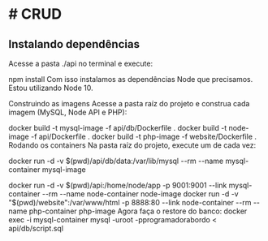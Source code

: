 <h1> # CRUD </h1>

<h2>Instalando dependências</h2>
Acesse a pasta ./api no terminal e execute:

npm install
Com isso instalamos as dependências Node que precisamos. Estou utilizando Node 10.

Construindo as imagens
Acesse a pasta raíz do projeto e construa cada imagem (MySQL, Node API e PHP):

docker build -t mysql-image -f api/db/Dockerfile .
docker build -t node-image -f api/Dockerfile .
docker build -t php-image -f website/Dockerfile .
Rodando os containers
Na pasta raíz do projeto, execute um de cada vez:

<p background-color: blueviolet>docker run -d -v $(pwd)/api/db/data:/var/lib/mysql --rm --name mysql-container mysql-image</p>

docker run -d -v $(pwd)/api:/home/node/app -p 9001:9001 --link mysql-container --rm --name node-container node-image
docker run -d -v "$(pwd)/website":/var/www/html -p 8888:80 --link node-container --rm --name php-container php-image
Agora faça o restore do banco:
docker exec -i mysql-container mysql -uroot -pprogramadorabordo < api/db/script.sql
